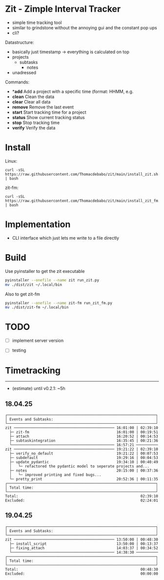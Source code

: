 # Zit - Zimple Interval Tracker
- simple time tracking tool
- similar to grindstone without the annoying gui and the constant pop ups
- cli?


Datastructure:
- basically just timestamp -> everything is calculated on top
- projects
	- subtasks
		- notes
- unadressed

Commands:
- ***add**     Add a project with a specific time (format: HHMM, e.g.
- **clean**   Clean the data
- **clear**   Clear all data
- **remove**  Remove the last event
- **start**   Start tracking time for a project
- **status**  Show current tracking status
- **stop**    Stop tracking time
- **verify**  Verify the data
# Install
Linux:
```
curl -sSL https://raw.githubusercontent.com/Thomacdebabo/zit/main/install_zit.sh | bash
```

zit-fm:
```
curl -sSL https://raw.githubusercontent.com/Thomacdebabo/zit/main/install_zit_fm.sh | bash
```
# Implementation
- CLI interface which just lets me write to a file directly

# Build
Use pyinstaller to get the zit executable
``` bash
pyinstaller --onefile --name zit run_zit.py
mv ./dist/zit ~/.local/bin
```
Also to get zit-fm
``` bash
pyinstaller --onefile --name zit-fm run_zit_fm.py
mv ./dist/zit-fm ~/.local/bin

```

# TODO
- [ ] implement server version
- [ ] testing


# Timetracking
---
- (estimate) until v0.2.1: ~5h

## 18.04.25
```
┌────────────────────────────────────────────────────────────────────┐
│ Events and Subtasks:                                               │
└────────────────────────────────────────────────────────────────────┘
zit ────────────────────────────────────────────── 16:01:00 | 02:39:10
  ├─ zit-fm                                        16:01:00 | 00:19:51
  ├─ attach                                        16:20:52 | 00:14:53
  ├─ subtaskintegration                            16:35:45 | 00:21:36
  └─────────────────────────────────────────────── 16:57:21 ──────────
zit ────────────────────────────────────────────── 19:21:22 | 02:39:10
  ├─ verify_no_default                             19:21:22 | 00:07:53
  ├─ subdefault                                    19:29:16 | 00:04:53
  ├─ update_pydantic                               19:34:10 | 00:40:49
  │   └─ refactored the pydantic model to seperate projects and...
  ├─ notes                                         20:15:00 | 00:37:36
  │   └─ improved printing and fixed bugs...
  └─ pretty_print                                  20:52:36 | 00:11:35
┌────────────────────────────────────────────────────────────────────┐
│ Total time:                                                        │
└────────────────────────────────────────────────────────────────────┘
Total:                                                        02:39:10
Excluded:                                                     02:24:01
```

## 19.04.25
```
┌────────────────────────────────────────────────────────────────────┐
│ Events and Subtasks:                                               │
└────────────────────────────────────────────────────────────────────┘
zit ────────────────────────────────────────────── 13:50:00 | 00:48:30
  ├─ install_script                                13:50:00 | 00:13:37
  ├─ fixing_attach                                 14:03:37 | 00:34:52
  └─────────────────────────────────────────────── 14:38:30 ──────────
┌────────────────────────────────────────────────────────────────────┐
│ Total time:                                                        │
└────────────────────────────────────────────────────────────────────┘
Total:                                                        00:48:30
Excluded:                                                     00:00:00
```